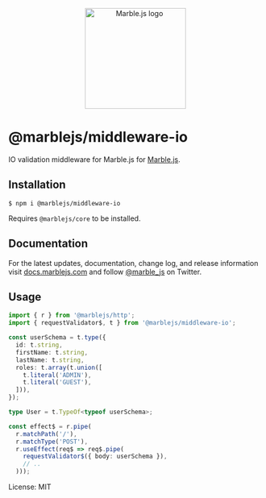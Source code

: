 <p align="center">
  <a href="https://marblejs.com">
    <img src="https://github.com/marblejs/marble/blob/master/assets/img/logo.png?raw=true" width="200" alt="Marble.js logo"/>
  </a>
</p>

# @marblejs/middleware-io

IO validation middleware for Marble.js for [Marble.js](https://github.com/marblejs/marble).

## Installation

```
$ npm i @marblejs/middleware-io
```
Requires `@marblejs/core` to be installed.

## Documentation

For the latest updates, documentation, change log, and release information visit [docs.marblejs.com](https://docs.marblejs.com) and follow [@marble_js](https://twitter.com/marble_js) on Twitter.

## Usage

```typescript
import { r } from '@marblejs/http';
import { requestValidator$, t } from '@marblejs/middleware-io';

const userSchema = t.type({
  id: t.string,
  firstName: t.string,
  lastName: t.string,
  roles: t.array(t.union([
    t.literal('ADMIN'),
    t.literal('GUEST'),
  ])),
});

type User = t.TypeOf<typeof userSchema>;

const effect$ = r.pipe(
  r.matchPath('/'),
  r.matchType('POST'),
  r.useEffect(req$ => req$.pipe(
    requestValidator$({ body: userSchema }),
    // ..
  )));
```
License: MIT
